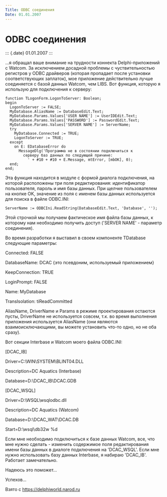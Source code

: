 ```yaml
---
Title: ODBC соединения
Date: 01.01.2007
---
```



ODBC соединения
===============

::: {.date}
01.01.2007
:::

...я обращал ваше внимание на трудности коннекта Delphi-приложений с
Watcom. За исключением досадной проблемы с чуствительностью регистров у
ODBC драйверов (которая пропадает после установки соответствующих
заплаток), мое приложение действительно лучше соединяется с базой данных
Watcom, чем LIBS. Вот функция, которую я использую для подключения к
серверу:

    function TLogonForm.LogonToServer: Boolean;
    begin
      LogonToServer := FALSE;
      MyDatabase.AliasName := DatabaseEdit.Text;
      MyDatabase.Params.Values['USER NAME'] := UserIDEdit.Text;
      MyDatabase.Params.Values['PASSWORD'] := PasswordEdit.Text;
      MyDatabase.Params.Values['SERVER NAME'] := ServerName;
      try
        MyDatabase.Connected := TRUE;
        LogonToServer := TRUE;
      except
        on E: EDatabaseError do
          MessageDlg('Программа не в состоянии подключиться к
            серверу баз данных по следующей причине:
              ' + #10 + #10 + E.Message, mtError, [mbOK], 0);
      end;
    end;

Эта функция находится в модуле с формой диалога подключения, на которой
расположены три поля редактирования: идентификатор пользователя, пароль
и имя базы данных. При щелчке пользователем на кнопке OK, значение из
поля с именем базы данных используется для поиска в файле ODBC.INI:

    ServerName := ODBCIni.ReadString(DatabaseEdit.Text, 'Database', '');

Этой строчкой мы получаем фактическое имя файла базы данных, к которому
нам необходимо получить доступ (\'SERVER NAME\' - параметр соединения).

Во время разработки я выставил в своем компоненте TDatabase следующие
параметры:

Connected: FALSE

DatabaseName: DCAC {это псевдоним, используемый приложением}

KeepConnection: TRUE

LoginPrompt: FALSE

Name: MyDatabase

TransIsolation: tiReadCommitted

AliasName, DriverName и Params в режиме проектирования остаются пусты,
DriverName не используется совсем, т.к. во время выполнения приложения
используется AliasName (они являются взаимоисключающими, вы можете
установить что-то одно, но не оба сразу).

Вот секции Interbase и Watcom моего файла ODBC.INI:

\[DCAC\_IB\]

Driver=C:\\WIN\\SYSTEM\\BLINT04.DLL

Description=DC Aquatics (Interbase)

Database=D:\\DCAC\_IB\\DCAC.GDB

\[DCAC\_WSQL\]

Driver=D:\\WSQL\\wsqlodbc.dll

Description=DC Aquatics (Watcom)

Database=D:\\DCAC\_WAT\\DCAC.DB

Start=D:\\wsql\\db32w %d

Если мне необходимо подключиться к базе данных Watcom, все, что мне
нужно сделать - изменить содержимое поля редактирования имени базы
данных в диалоге подключения на \'DCAC\_WSQL\'. Если мне нужно
использовать базу данных Interbase, я набираю \'DCAC\_IB\'. Работает
замечательно.

Надеюсь это поможет...

Успехов...

Взято с <https://delphiworld.narod.ru>
